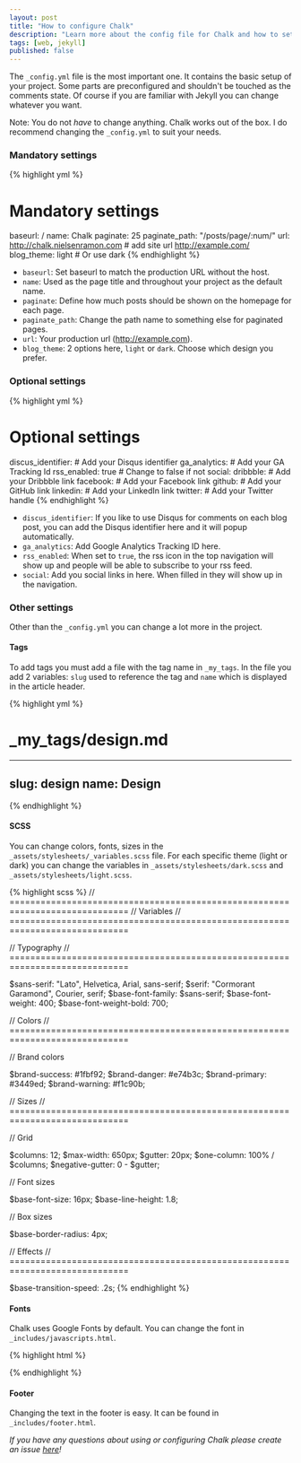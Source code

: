 ```yaml
---
layout: post
title: "How to configure Chalk"
description: "Learn more about the config file for Chalk and how to set it up properly."
tags: [web, jekyll]
published: false
---
```


The `_config.yml` file is the most important one. It contains the basic setup of your project.
Some parts are preconfigured and shouldn't be touched as the comments state.
Of course if you are familiar with Jekyll you can change whatever you want.

Note: You do not _have_ to change anything. Chalk works out of the box. I do recommend changing the `_config.yml` to suit your needs.

### Mandatory settings

{% highlight yml %}
# Mandatory settings

baseurl: /
name: Chalk
paginate: 25
paginate_path: "/posts/page/:num/"
url: http://chalk.nielsenramon.com # add site url http://example.com/
blog_theme: light # Or use dark
{% endhighlight %}

* `baseurl`: Set baseurl to match the production URL without the host.
* `name`: Used as the page title and throughout your project as the default name.
* `paginate`: Define how much posts should be shown on the homepage for each page.
* `paginate_path`: Change the path name to something else for paginated pages.
* `url`: Your production url (http://example.com).
* `blog_theme`: 2 options here, `light` or `dark`. Choose which design you prefer.

### Optional settings

{% highlight yml %}
# Optional settings

discus_identifier: # Add your Disqus identifier
ga_analytics: # Add your GA Tracking Id
rss_enabled: true # Change to false if not
social:
  dribbble: # Add your Dribbble link
  facebook: # Add your Facebook link
  github: # Add your GitHub link
  linkedin: # Add your LinkedIn link
  twitter: # Add your Twitter handle
{% endhighlight %}

* `discus_identifier`: If you like to use Disqus for comments on each blog post, you can add the Disqus identifier here and it will popup automatically.
* `ga_analytics`: Add Google Analytics Tracking ID here.
* `rss_enabled`: When set to `true`, the rss icon in the top navigation will show up and people will be able to subscribe to your rss feed.
* `social`: Add you social links in here. When filled in they will show up in the navigation.

### Other settings

Other than the `_config.yml` you can change a lot more in the project.

#### Tags

To add tags you must add a file with the tag name in `_my_tags`.
In the file you add 2 variables: `slug` used to reference the tag and `name` which is displayed in the article header.

{% highlight yml %}
# _my_tags/design.md
---
slug: design
name: Design
---
{% endhighlight %}

#### SCSS

You can change colors, fonts, sizes in the `_assets/stylesheets/_variables.scss` file.
For each specific theme (light or dark) you can change the variables in `_assets/stylesheets/dark.scss` and `_assets/stylesheets/light.scss`.

{% highlight scss %}
// =============================================================================
// Variables
// =============================================================================

// Typography
// =============================================================================

$sans-serif: "Lato", Helvetica, Arial, sans-serif;
$serif: "Cormorant Garamond", Courier, serif;
$base-font-family: $sans-serif;
$base-font-weight: 400;
$base-font-weight-bold: 700;

// Colors
// =============================================================================

// Brand colors

$brand-success: #1fbf92;
$brand-danger: #e74b3c;
$brand-primary: #3449ed;
$brand-warning: #f1c90b;

// Sizes
// =============================================================================

// Grid

$columns: 12;
$max-width: 650px;
$gutter: 20px;
$one-column: 100% / $columns;
$negative-gutter: 0 - $gutter;

// Font sizes

$base-font-size: 16px;
$base-line-height: 1.8;

// Box sizes

$base-border-radius: 4px;

// Effects
// =============================================================================

$base-transition-speed: .2s;
{% endhighlight %}

#### Fonts

Chalk uses Google Fonts by default. You can change the font in `_includes/javascripts.html`.

{% highlight html %}
<script src="https://ajax.googleapis.com/ajax/libs/webfont/1.6.16/webfont.js"></script>
<script>
  WebFont.load({
    google: {
      families: ['Cormorant Garamond:700', 'Lato:300,400,700']
    }
  });
</script>
{% endhighlight %}

#### Footer

Changing the text in the footer is easy. It can be found in `_includes/footer.html`.

_If you have any questions about using or configuring Chalk please create an issue <a href="" title="here" target="_blank">here</a>!_
